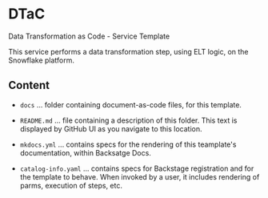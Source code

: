 # DTaC
Data Transformation as Code - Service Template

This service performs a data transformation step, using ELT logic, on the Snowflake platform.

## Content

- `docs` ... folder containing document-as-code files, for this template.

- `README.md` ... file containing a description of this folder. This text is displayed by GitHub UI as you navigate to this location.

- `mkdocs.yml` ... contains specs for the rendering of this teamplate's documentation, within Backsatge Docs.

- `catalog-info.yaml` ... contains specs for Backstage registration and for the template to behave. When invoked by a user, it includes rendering of parms, execution of steps, etc.
